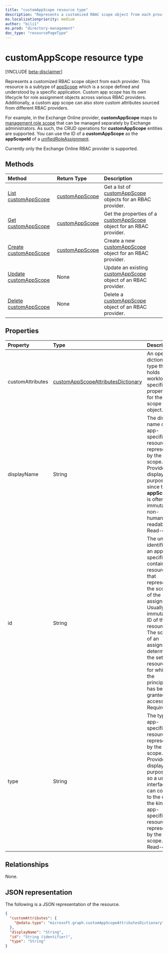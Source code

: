 ```yaml
---
title: "customAppScope resource type"
description: "Represents a customized RBAC scope object from each provider."
ms.localizationpriority: medium
author: "bili1"
ms.prod: "directory-management"
doc_type: "resourcePageType"
---
```


# customAppScope resource type

[!INCLUDE [beta-disclaimer](../../includes/beta-disclaimer.md)]

Represents a customized RBAC scope object from each provider. This resource is a subtype of [appScope](appscope.md) which is a scope defined and understood by a specific application. Custom app scope has its own lifecycle for role assignment objects across various RBAC providers. Additionally, a custom app scope can also store custom attributes sourced from different RBAC providers.

For example, in the Exchange Online provider, **customAppScope** maps to [management role scope](/exchange/understanding-management-role-scopes-exchange-2013-help) that can be managed separately by Exchange administrators. As such, the CRUD operations for **customAppScope** entities are supported. You can use the ID of a **customAppScope** as the **appScopeId** of a [unifiedRoleAssignment](unifiedroleassignment.md).

Currently only the Exchange Online RBAC provider is supported.

## Methods

| Method       | Return Type | Description |
|:-------------|:------------|:------------|
| [List customAppScope](../api/unifiedrbacapplication-list-customappscopes.md) | [customAppScope](customAppScope.md) | Get a list of [customAppScope](../resources/customappscope.md) objects for an RBAC provider. |
| [Get customAppScope](../api/unifiedrbacapplication-get-customappscope.md) | [customAppScope](customAppScope.md) | Get the properties of a [customAppScope](../resources/customappscope.md) object for an RBAC provider. |
| [Create customAppScope](../api/unifiedrbacapplication-post-customappscope.md) | [customAppScope](customAppScope.md) | Create a new [customAppScope](../resources/customappscope.md) object for an RBAC provider. |
| [Update customAppScope](../api/unifiedrbacapplication-update-customappscope.md)| None | Update an existing [customAppScope](../resources/customappscope.md) object of an RBAC provider.|
| [Delete customAppScope](../api/unifiedrbacapplication-delete-customappscope.md) | None | Delete a [customAppScope](../resources/customappscope.md) object of an RBAC provider. |

## Properties

| Property | Type | Description |
|:-------- |:---- |:----------- |
| customAttributes | [customAppScopeAttributesDictionary](customappscopeattributesdictionary.md) | An open dictionary type that holds workload-specific properties for the scope object. |
| displayName | String | The display name of the app-specific resource represented by the app scope. Provided for display purposes since the **appScopeId** is often an immutable, non-human-readable ID. Read-only. |
| id | String | The unique identifier of an app-specific container or resource that represents the scope of the assignment. Usually the immutable ID of the resource. The scope of an assignment determines the set of resources for which the principal has been granted access. Required. |
| type | String | The type of app-specific resource represented by the app scope. Provided for display purposes, so a user interface can convey to the user the kind of app-specific resource represented by the app scope. Read-only. |

## Relationships

None.

## JSON representation

The following is a JSON representation of the resource.
<!-- {
  "blockType": "resource",
  "keyProperty": "id",
  "@odata.type": "microsoft.graph.customAppScope"
}
-->
```json
{
  "customAttributes": {
    "@odata.type": "microsoft.graph.customAppScopeAttributesDictionary"
  },
  "displayName": "String",
  "id": "String (identifier)",
  "type": "String"
}
```
